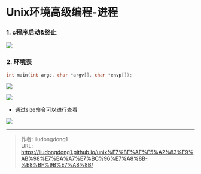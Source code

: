 # Unix环境高级编程-进程


### 1. c程序启动&终止

![](https://lddpicture.oss-cn-beijing.aliyuncs.com/picture/image-20220410123656556.png)

### 2. 环境表

```c
int main(int argc, char *argv[], char *envp[]);
```

![](https://lddpicture.oss-cn-beijing.aliyuncs.com/picture/image-20220410123925381.png)

![](https://lddpicture.oss-cn-beijing.aliyuncs.com/picture/image-20220410124208665.png)

- 通过size命令可以进行查看

![](https://lddpicture.oss-cn-beijing.aliyuncs.com/picture/image-20220410124253276.png)

---

> 作者: liudongdong1  
> URL: https://liudongdong1.github.io/unix%E7%8E%AF%E5%A2%83%E9%AB%98%E7%BA%A7%E7%BC%96%E7%A8%8B-%E8%BF%9B%E7%A8%8B/  

